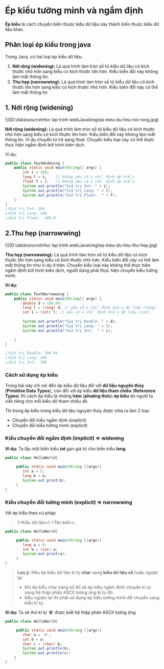 # Ép kiểu tường minh và ngầm định



**Ép kiểu** là cách chuyển biến thuộc kiểu dữ liệu này thành biến thuộc kiểu dữ liệu khác.



## Phân loại ép kiểu trong java

Trong Java, có hai loại ép kiểu dữ liệu:

1. **Nới rộng (widening):** Là quá trình làm tròn số từ kiểu dữ liệu có kích thước nhỏ hơn sang kiểu có kích thước lớn hơn. Kiểu biến đổi này không làm mất thông tin.
2. **Thu hẹp (narrowwing):** Là quá trình làm tròn số từ kiểu dữ liệu có kích thước lớn hơn sang kiểu có kích thước nhỏ hơn. Kiểu biến đổi này có thể làm mất thông tin



## 1. Nới rộng (widening)

![](D:\data\source\Hoc lap trinh web\Java\img\ep-kieu-du-lieu-noi-rong.jpg)

**Nới rộng (widening):** Là quá trình làm tròn số từ kiểu dữ liệu có kích thước nhỏ hơn sang kiểu có kích thước lớn hơn. Kiểu biến đổi này không làm mất thông tin. Ví dụ chuyển từ int sang float. Chuyển kiểu loại này có thế được thực hiện ngầm định bởi trình biên dịch.

Ví dụ:

```java
public class TestWidening {
    public static void main(String[] args) {
        int i = 100;
        long l = i;    // không yêu cầu chỉ định ép kiểu
        float f = l;   // không yêu cầu chỉ định ép kiểu
        System.out.println("Giá trị Int: " + i);
        System.out.println("Giá trị Long: " + l);
        System.out.println("Giá trị Float:  " + f);
    }
}
//Giá trị Int: 100
//Giá trị Long: 100
//Giá trị Float:  100.0
```



## 2.Thu hẹp (narrowwing)

![](D:\data\source\Hoc lap trinh web\Java\img\ep-kieu-du-lieu-thu-hep.jpg)

**Thu hẹp (narrowwing):** Là quá trình làm tròn số từ kiểu dữ liệu có kích thước lớn hơn sang kiểu có kích thước nhỏ hơn. Kiểu biến đổi này có thể làm mất thông tin như ví dụ ở trên. Chuyển kiểu loại này không thể thực hiện ngầm định bởi trình biên dịch, người dùng phải thực hiện chuyển kiểu tường minh.

**Ví dụ:**

```java
public class TestNarrowwing {
    public static void main(String[] args) {
        double d = 100.04;
        long l = (long) d; // yêu cầu chỉ định kiểu dữ liệu (long)
        int i = (int) l; // yêu cầu chỉ định kiểu dữ liệu (int)
 
        System.out.println("Giá trị Double: " + d);
        System.out.println("Giá trị Long: " + l);
        System.out.println("Giá trị Int:  " + i);
 
    }
}

//Giá trị Double: 100.04
//Giá trị Long: 100
//Giá trị Int:  100
```

### Cách sử dụng ép kiểu

Trong bài này chỉ nói đến ép kiểu dữ liệu đối với **dữ liệu nguyên thủy** (**Primitive Data Types**), còn đối với ép kiểu **dữ liệu tham chiếu** (**Reference Types**) thì cách ép kiểu là những **hàm** (**phương thức**) **ép kiểu** do người ta viết riêng cho mỗi kiểu dữ tham chiếu đó.

Thì trong ép kiểu trong kiểu dữ liệu nguyên thủy được chia ra làm 2 loại:

- Chuyển đổi kiểu ngầm định (implicit)
- Chuyển đổi kiểu tường minh (explicit)

### Kiểu chuyển đổi ngầm định (implicit) => widening

**Ví dụ:** Ta lấy một biến kiểu **int** gán giá trị cho biến kiểu **long**

```java
public class HelloWorld{

     public static void main(String []args){
        int a = 5;
        long b = a;
        System.out.print(b);
     }
}
```

### Kiểu chuyển đổi tường minh (explicit) => narrowwing

 Với ép kiểu theo cú pháp:

> (<Kiểu dữ liệu>) <Tên biến>;

```java
public class HelloWorld{

     public static void main(String []args){
        long a = 6;
        int b = (int) a;
        System.out.print(a);
     }
}
```

> **Lưu ý:** Nếu ép kiểu dữ liệu kí tự **char** sang **kiểu dữ liệu số** hoặc ngược lại.
>
> - Khi ép kiểu char sang số thì sẽ ép kiểu ngầm định chuyển kí tự sang hệ thập phân ASCII tương ứng kí tự đó.
> - Nếu ngược lại thì phải sử dụng ép kiểu tường minh để chuyển sang kiểu kí tự.

**Ví dụ:** Ta sẽ thử kí tự ‘**A**’ được biết hệ thập phân ASCII tương ứng

```java
public class HelloWorld{

     public static void main(String []args){
        char a = 'A';
        int b = a;
        char c = (char) b;
        System.out.println(b);
        System.out.println(c);     
    }
}
```
